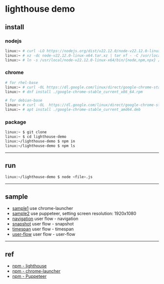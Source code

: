 # lighthouse demo

## install

### nodejs

```bash
linux:~ # curl -LO https://nodejs.org/dist/v22.12.0/node-v22.12.0-linux-x64.tar.xz
linux:~ # xz -dc node-v22.12.0-linux-x64.tar.xz | tar xf - -C /usr/local/
linux:~ # ln -s /usr/local/node-v22.12.0-linux-x64/bin/{node,npm,npx} /usr/local/bin/.
```

### chrome

```bash
# for rhel-base
linux:~ # curl -OL https://dl.google.com/linux/direct/google-chrome-stable_current_x86_64.rpm
linux:~ # dnf install ./google-chrome-stable_current_x86_64.rpm

# for debian-base
linux:~ # curl -OL  https://dl.google.com/linux/direct/google-chrome-stable_current_amd64.deb
linux:~ # apt install ./google-chrome-stable_current_amd64.deb
```

### package

```bash
linux:~ $ git clone
linux:~ $ cd lighthouse-demo
linux:~/lighthouse-demo $ npm in
linux:~/lighthouse-demo $ npm ls
```

---

## run

```bash
linux:~/lighthouse-demo $ node <file>.js
```

---

## sample

- [sample1](./sample/sample1.js) use chrome-launcher
- [sample2](./sample/sample2.js) use puppeteer, setting screen resolution: 1920x1080
- [navigation](./user-flow/navigation.js) user flow - navigation
- [snapshot](./user-flow/snapshot.js) user flow - snapshot
- [timespan](./user-flow/timespan.js) user flow - timespan
- [user-flow](./user-flow/user-flow.js) user flow - user-flow

---

## ref

- [npm - lighthouse](https://www.npmjs.com/package/lighthouse)
- [npm - chrome-launcher](https://www.npmjs.com/package/chrome-launcher)
- [npm - Puppeteer](https://www.npmjs.com/package/puppeteer)
